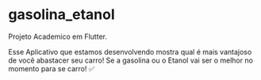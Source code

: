 # gasolina_etanol

Projeto Academico em Flutter. 

Esse Aplicativo que estamos desenvolvendo mostra qual é mais vantajoso de você abastacer seu carro! 
Se a gasolina ou o Etanol vai ser o melhor no momento para se carro! ✅

